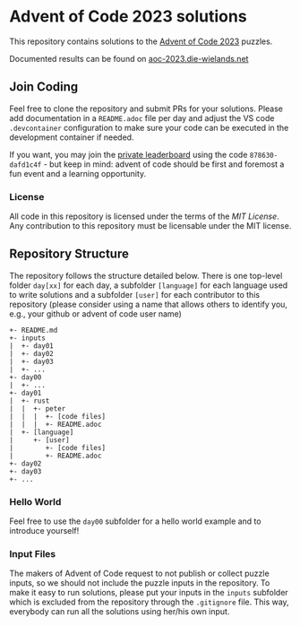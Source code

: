 # Advent of Code 2023 solutions

This repository contains solutions to the [Advent of Code 2023](https://adventofcode.com/2023/) puzzles.

Documented results can be found on [aoc-2023.die-wielands.net](https://aoc-2023.die-wielands.net/)

## Join Coding

Feel free to clone the repository and submit PRs for your solutions. Please add documentation in a `README.adoc` file per day and adjust the VS code `.devcontainer` configuration to make sure your code can be executed in the development container if needed.

If you want, you may join the [private leaderboard](https://adventofcode.com/2023/leaderboard/private/view/878630) using the code `878630-dafd1c4f` - but keep in mind: advent of code should be first and foremost a fun event and a learning opportunity.

### License

All code in this repository is licensed under the terms of the *MIT License*. Any contribution to this repository must be licensable under the MIT license.

## Repository Structure

The repository follows the structure detailed below. There is one top-level folder `day[xx]` for each day, a subfolder `[language]` for each language used to write solutions and a subfolder `[user]` for each contributor to this repository (please consider using a name that allows others to identify you, e.g., your github or advent of code user name)

```
+- README.md
+- inputs
|  +- day01
|  +- day02
|  +- day03
|  +- ...
+- day00
|  +- ...
+- day01
|  +- rust
|  |  +- peter
|  |  |  +- [code files]
|  |  |  +- README.adoc
|  +- [language]
|     +- [user]
|        +- [code files]
|        +- README.adoc
+- day02
+- day03
+- ...
```
### Hello World

Feel free to use the `day00` subfolder for a hello world example and to introduce yourself!

### Input Files

The makers of Advent of Code request to not publish or collect puzzle inputs, so we should not include the puzzle inputs in the repository. To make it easy to run solutions, please put your inputs in the `inputs` subfolder which is excluded from the repository through the `.gitignore` file. This way, everybody can run all the solutions using her/his own input.
